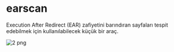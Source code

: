 # earscan
Execution After Redirect (EAR) zafiyetini barındıran sayfaları tespit edebilmek için kullanılabilecek küçük bir araç.

![2 png](https://github.com/rk400/earscan/assets/155110459/9db4dd0a-9a00-42f4-bc9b-40eca60fcb6a)
